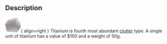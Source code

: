 ## Description
![](../static/clutter/clutter-titanium.png "Titanium Image"){ align=right }
Titanium is fourth most abundant [clutter](/clutter "All Clutter Types") type. A single unit of titanium has a value of $100 and a weight of 50g.